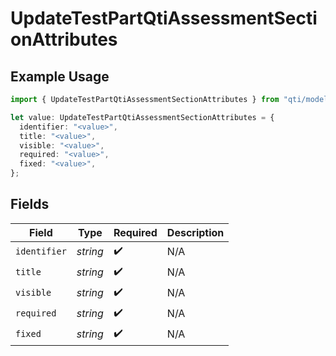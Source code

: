 # UpdateTestPartQtiAssessmentSectionAttributes

## Example Usage

```typescript
import { UpdateTestPartQtiAssessmentSectionAttributes } from "qti/models/operations";

let value: UpdateTestPartQtiAssessmentSectionAttributes = {
  identifier: "<value>",
  title: "<value>",
  visible: "<value>",
  required: "<value>",
  fixed: "<value>",
};
```

## Fields

| Field              | Type               | Required           | Description        |
| ------------------ | ------------------ | ------------------ | ------------------ |
| `identifier`       | *string*           | :heavy_check_mark: | N/A                |
| `title`            | *string*           | :heavy_check_mark: | N/A                |
| `visible`          | *string*           | :heavy_check_mark: | N/A                |
| `required`         | *string*           | :heavy_check_mark: | N/A                |
| `fixed`            | *string*           | :heavy_check_mark: | N/A                |